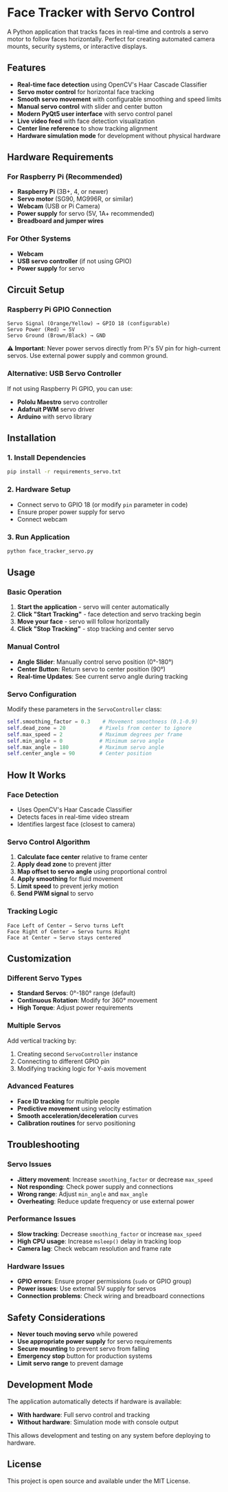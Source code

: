 # Face Tracker with Servo Control

A Python application that tracks faces in real-time and controls a servo motor to follow faces horizontally. Perfect for creating automated camera mounts, security systems, or interactive displays.

## Features

- **Real-time face detection** using OpenCV's Haar Cascade Classifier
- **Servo motor control** for horizontal face tracking
- **Smooth servo movement** with configurable smoothing and speed limits
- **Manual servo control** with slider and center button
- **Modern PyQt5 user interface** with servo control panel
- **Live video feed** with face detection visualization
- **Center line reference** to show tracking alignment
- **Hardware simulation mode** for development without physical hardware

## Hardware Requirements

### For Raspberry Pi (Recommended)
- **Raspberry Pi** (3B+, 4, or newer)
- **Servo motor** (SG90, MG996R, or similar)
- **Webcam** (USB or Pi Camera)
- **Power supply** for servo (5V, 1A+ recommended)
- **Breadboard and jumper wires**

### For Other Systems
- **Webcam**
- **USB servo controller** (if not using GPIO)
- **Power supply** for servo

## Circuit Setup

### Raspberry Pi GPIO Connection
```
Servo Signal (Orange/Yellow) → GPIO 18 (configurable)
Servo Power (Red) → 5V
Servo Ground (Brown/Black) → GND
```

**⚠️ Important**: Never power servos directly from Pi's 5V pin for high-current servos. Use external power supply and common ground.

### Alternative: USB Servo Controller
If not using Raspberry Pi GPIO, you can use:
- **Pololu Maestro** servo controller
- **Adafruit PWM** servo driver
- **Arduino** with servo library

## Installation

### 1. Install Dependencies
```bash
pip install -r requirements_servo.txt
```

### 2. Hardware Setup
- Connect servo to GPIO 18 (or modify `pin` parameter in code)
- Ensure proper power supply for servo
- Connect webcam

### 3. Run Application
```bash
python face_tracker_servo.py
```

## Usage

### Basic Operation
1. **Start the application** - servo will center automatically
2. **Click "Start Tracking"** - face detection and servo tracking begin
3. **Move your face** - servo will follow horizontally
4. **Click "Stop Tracking"** - stop tracking and center servo

### Manual Control
- **Angle Slider**: Manually control servo position (0°-180°)
- **Center Button**: Return servo to center position (90°)
- **Real-time Updates**: See current servo angle during tracking

### Servo Configuration
Modify these parameters in the `ServoController` class:
```python
self.smoothing_factor = 0.3    # Movement smoothness (0.1-0.9)
self.dead_zone = 20           # Pixels from center to ignore
self.max_speed = 2            # Maximum degrees per frame
self.min_angle = 0            # Minimum servo angle
self.max_angle = 180          # Maximum servo angle
self.center_angle = 90        # Center position
```

## How It Works

### Face Detection
- Uses OpenCV's Haar Cascade Classifier
- Detects faces in real-time video stream
- Identifies largest face (closest to camera)

### Servo Control Algorithm
1. **Calculate face center** relative to frame center
2. **Apply dead zone** to prevent jitter
3. **Map offset to servo angle** using proportional control
4. **Apply smoothing** for fluid movement
5. **Limit speed** to prevent jerky motion
6. **Send PWM signal** to servo

### Tracking Logic
```
Face Left of Center → Servo turns Left
Face Right of Center → Servo turns Right
Face at Center → Servo stays centered
```

## Customization

### Different Servo Types
- **Standard Servos**: 0°-180° range (default)
- **Continuous Rotation**: Modify for 360° movement
- **High Torque**: Adjust power requirements

### Multiple Servos
Add vertical tracking by:
1. Creating second `ServoController` instance
2. Connecting to different GPIO pin
3. Modifying tracking logic for Y-axis movement

### Advanced Features
- **Face ID tracking** for multiple people
- **Predictive movement** using velocity estimation
- **Smooth acceleration/deceleration** curves
- **Calibration routines** for servo positioning

## Troubleshooting

### Servo Issues
- **Jittery movement**: Increase `smoothing_factor` or decrease `max_speed`
- **Not responding**: Check power supply and connections
- **Wrong range**: Adjust `min_angle` and `max_angle`
- **Overheating**: Reduce update frequency or use external power

### Performance Issues
- **Slow tracking**: Decrease `smoothing_factor` or increase `max_speed`
- **High CPU usage**: Increase `msleep()` delay in tracking loop
- **Camera lag**: Check webcam resolution and frame rate

### Hardware Issues
- **GPIO errors**: Ensure proper permissions (`sudo` or GPIO group)
- **Power issues**: Use external 5V supply for servos
- **Connection problems**: Check wiring and breadboard connections

## Safety Considerations

- **Never touch moving servo** while powered
- **Use appropriate power supply** for servo requirements
- **Secure mounting** to prevent servo from falling
- **Emergency stop** button for production systems
- **Limit servo range** to prevent damage

## Development Mode

The application automatically detects if hardware is available:
- **With hardware**: Full servo control and tracking
- **Without hardware**: Simulation mode with console output

This allows development and testing on any system before deploying to hardware.

## License

This project is open source and available under the MIT License. 